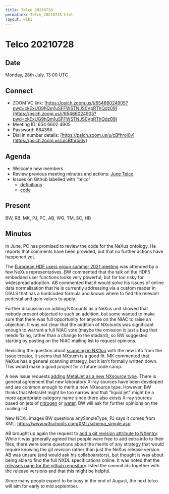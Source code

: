 ```yaml
---
title: Telco 20210728
permalink: Telco_20210728.html
layout: wiki
---
```

Telco 20210728
==============

Date
----

Monday, 28th July, 13:00 UTC

<!-- end of autogeneration -->

Connect
-------
* ZOOM VC link: [https://psich.zoom.us/j/65466024905?pwd=ckExUG9hQm1uSFFWSTNJS0VpRThQdz09](https://psich.zoom.us/j/65466024905?pwd=ckExUG9hQm1uSFFWSTNJS0VpRThQdz09)
* Meeting ID:   654 6602 4905
* Password:     684368
* Dial in number details: [https://psich.zoom.us/u/cBfhroi0v](https://psich.zoom.us/u/cBfhroi0v)


Agenda
------
   * Welcome new members
   * Review previous meeting minutes and actions: [June Telco](Telco_20210628.html)
   * Issues on Github labelled with "telco"
     * [definitions](https://github.com/nexusformat/definitions/issues?q=is%3Aopen+is%3Aissue+label%3Atelco)
     * [code](https://github.com/nexusformat/code/issues?q=is%3Aopen+is%3Aissue+label%3Atelco)

Present
------
BW, RB, MK, PJ, PC, AB, WG, TM, SC, HB

Minutes
------
In June, PC has promised to review the code for the NeXus ontology. He reports that comments have been provided, but that no further actions have happened yet.

The [European HDF users group summer 2021 meeting](https://www.hdfgroup.org/hug/europeanhug21/) was attended by a few NeXus representatives. BW commented that the talk on the HDF5 embedded user functions looks very powerful, but far too risky for widespread adoption. AB commented that it would solve his issues of online data normalisation that he is currently addressing via a custom reader in DIALS that has a hardcoded formula and knows where to find the relevant pedestal and gain values to apply.

Further discussion on adding NXcounts as a NeXus unit showed that nobody present objected to such an addition, but some wanted to make sure that there was full opportunity for anyone on the NIAC to raise an objection. It was not clear that the addition of NXcounts was significant enough to warrant a full NIAC vote (maybe the omission is just a bug that needs fixing, rather than a change to the stadard), so BW suggested starting by posting on the NIAC mailing list to request opinions.

Revisiting the question about [scanning in NXfluo](https://github.com/nexusformat/definitions/issues/933) with the new info from the issue creator, it seems that NXstxm is a good fit. MK commented that NeXus has a general scanning strategy, but it isn't formally written down. This would make a good project for a future code camp.

A new issue requests [adding MetalJet as a new NXsource type](https://github.com/nexusformat/definitions/issues/934). There is general agreement that new laboratory X-ray sources have been developed and are common enough to merit a new NXsource type. However, BW thinks that MetalJet might be too narrow and that "liquid jet" might be a more appropriate category name since there also exists X-ray sources based on jets of [nitrogen](https://doi.org/10.1063/1.1884186) or [water](https://doi.org/10.1063/1.4913585). BW will ask for further opinions on the mailing list.


New NDXL images
BW questions anySimpleType, PJ says it comes from XML. https://www.w3schools.com/XML/schema_simple.asp 

AB brought up again the request to [add a git revision attribute to NXentry](https://github.com/nexusformat/definitions/pull/937). While it was generally agreed that people were free to add extra info to their files, there were some questions about the merits of any strategy that would require knowing the git revision rather than just the NeXus release version. AB was unsure (and would ask his collaboarators), but thought is was about being able to find the full NXDL specifications online. It was noted that the [releases page for the github repository](https://github.com/nexusformat/definitions/releases) listed the commit ids together with the release versions and that this might be helpful.

Since many people expect to be busy in the end of August, the next telco will aim for early to mid september.
